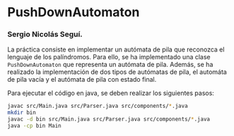 # PushDownAutomaton
### Sergio Nicolás Seguí. 

La práctica consiste en implementar un autómata de pila que reconozca el lenguaje de los palíndromos. Para ello, se ha implementado una clase `PushDownAutomaton` que representa un autómata de pila. Además, se ha realizado la implementación de dos tipos
de autómatas de pila, el automáta de pila vacía y el autómata de pila con estado final.

Para ejecutar el código en java, se deben realizar los siguientes pasos:

```bash
javac src/Main.java src/Parser.java src/components/*.java
mkdir bin
javac -d bin src/Main.java src/Parser.java src/components/*.java
java -cp bin Main
```